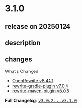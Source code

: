 # 3.1.0

## release on 20250124

## description

## changes

What's Changed

* <a href="https://github.com/openrewrite/rewrite/releases/tag/v8.44.1">OpenRewrite v8.44.1</a>
* <a href="https://github.com/openrewrite/rewrite-gradle-plugin/releases/tag/v7.0.4">rewrite-gradle-plugin v7.0.4</a>
* <a href="https://github.com/openrewrite/rewrite-maven-plugin/releases/tag/v6.0.5">rewrite-maven-plugin v6.0.5</a>

<strong>Full Changelog</strong>: <a class="commit-link" href="https://github.com/openrewrite/rewrite-recipe-bom/compare/v3.0.2...v3.1.0"><tt>v3.0.2...v3.1.0</tt></a>

